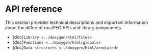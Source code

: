 <head>
  <meta charset="UTF-8">
  <meta name="description" content="rocJPEG API reference">
  <meta name="keywords" content="API reference, rocJPEG, AMD, ROCm">
</head>

# API reference

This section provides technical descriptions and important information about the different rocJPEG
APIs and library components.

* {doc}`Library <../doxygen/html/files>`
* {doc}`Functions <../doxygen/html/globals>`
* {doc}`Data structures <../doxygen/html/annotated>`

